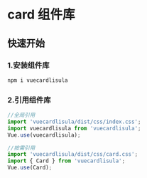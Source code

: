 # card 组件库

## 快速开始

### 1.安装组件库

```bash
npm i vuecardlisula
```

### 2.引用组件库

```javascript
//全局引用
import 'vuecardlisula/dist/css/index.css';
import vuecardlisula from 'vuecardlisula';
Vue.use(vuecardlisula);

//按需引用
import 'vuecardlisula/dist/css/card.css';
import { Card } from 'vuecardlisula';
Vue.use(Card);
```